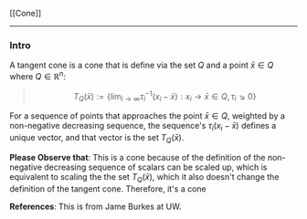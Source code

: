 [[Cone]]


--- 
### **Intro**

A tangent cone is a cone that is define via the set $Q$ and a point $\bar{x}\in Q$ where $Q\in \mathbb{R}^n$: 

> $$
> T_Q(\bar{x}):= 
> \left\lbrace
>     \lim_{i \rightarrow ∞} \tau_i^{-1}(x_i - \bar{x}): 
>     x_i \rightarrow \bar{x} \in Q, \tau_i ↘ 0
> \right\rbrace
> $$

For a sequence of points that approaches the point $\bar{x}\in Q$, weighted by a non-negative decreasing sequence, the sequence's $\tau_i(x_i - \bar{x})$ defines a unique vector, and that vector is the set $T_{Q}(\bar{x})$. 

**Please Observe that**: This is a cone because of the definition of the non-negative decreasing sequence of scalars can be scaled up, which is equivalent to scaling the the set $T_Q(\bar{x})$, which it also doesn't change the definition of the tangent cone. Therefore, it's a cone 

**References**:
This is from Jame Burkes at UW. 

